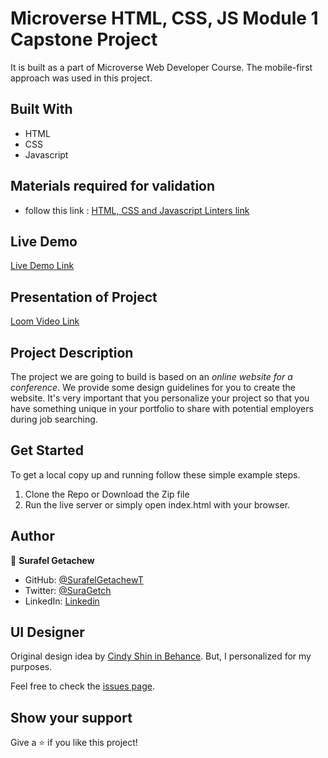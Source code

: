 # Microverse HTML, CSS, JS Module 1 Capstone Project


It is built as a part of Microverse Web Developer Course. The mobile-first approach was used in this project.

## Built With

- HTML
- CSS
- Javascript

## Materials required for validation

- follow this link :
  [HTML, CSS and Javascript Linters link](https://github.com/microverseinc/linters-config/tree/master/html-css-js)


## Live Demo

[Live Demo Link](https://surafelgetachewt.github.io/first-capstone.github.io/)

## Presentation of Project

[Loom Video Link]()

## Project Description

The project we are going to build is based on an *online website for a conference*. We provide some design guidelines for you to create the website. It's very important that you personalize your project so that you have something unique in your portfolio to share with potential employers during job searching.


## Get Started

To get a local copy up and running follow these simple example steps.

1. Clone the Repo or Download the Zip file
2. Run the live server or simply open index.html with your browser.


## Author

👤 **Surafel Getachew**

- GitHub: [@SurafelGetachewT](https://github.com/SurafelGetachewT)
- Twitter: [@SuraGetch](https://twitter.com/SuraGetch)
- LinkedIn: [Linkedin](https://www.linkedin.com/in/surafel-getachew-80155b187/)
## UI Designer

Original design idea by [Cindy Shin in Behance](https://www.behance.net/gallery/29845175/CC-Global-Summit-2015). But, I personalized for my purposes.

Feel free to check the [issues page](../../issues/).

## Show your support

Give a ⭐️ if you like this project!
